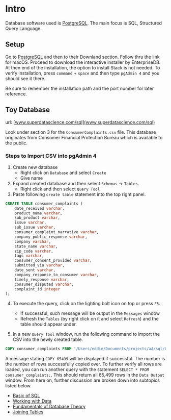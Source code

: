# Intro

Database software used is [PostgreSQL](https://www.PostgreSQL.org). The main focus is SQL, Structured Query Language.

## Setup

Go to [PostgreSQL](https://www.PostgreSQL.org) and then to their Downland section. Follow thru the link for macOS. Proceed to download the interactive installer by EnterpriseDB. At then end of the installation, the option to install Stack is not needed. To verify installation, press `command` + `space` and then type `pgAdmin 4` and you should see it there.

Be sure to remember the installation path and the port number for later reference.

## Toy Database

url: [www.superdatascience.com/sql](www.superdatascience.com/sql)

Look under section 3 for the `ConsumerComplaints.csv` file. This database originates from Consumer Financial Protection Bureau which is available to the public.

### Steps to Import CSV into pgAdmin 4

1. Create new database
    * Right click on `Database` and select `Create`
    * Give name
2. Expand created database and then select `Schemas` -> `Tables`.
    * Right click and then select `Query Tool`
3. Paste following `create table` statement into the top right panel.

```sql
CREATE TABLE consumer_complaints (
    date_received varchar,
    product_name varchar,
    sub_product varchar,
    issue varchar,
    sub_issue varchar,
    consumer_complaint_narrative varchar,
    company_public_response varchar,
    company varchar,
    state_name varchar,
    zip_code varchar,
    tags varchar,
    consumer_consent_provided varchar,
    submitted_via varchar,
    date_sent varchar,
    company_response_to_consumer varchar,
    timely_response varchar,
    consumer_disputed varchar,
    complaint_id integer
);
```

4. To execute the query, click on the lighting bolt icon on top or press `F5`.
    * If successful, such message will be output in the `Messages` window
    * Refresh the `Tables` (by right click on it and select `Refresh`) and the table should appear under.

5. In a new `Query Tool` window, run the following command to import the CSV into the newly created table.

```sql
COPY consumer_complaints FROM '/Users/eddie/Documents/projects/aA/sql/ConsumerComplaints.csv' DELIMITER ',' CSV HEADER;
```

A message stating `COPY 65499` will be displayed if successful. The number is the number of rows successfully copied over. To further verify all rows are loaded, you can run another query with the statement `SELECT * FROM consumer_complaints;`. This should return all 65,499 rows in the `Data Output` window. From here on, further discussion are broken down into subtopics listed below.

* [Basic of SQL](./subs/basic.md)
* [Working with Data](./subs/data.md)
* [Fundamentals of Database Theory](./subs/theory.md)
* [Joining Tables](./subs/join.md)
